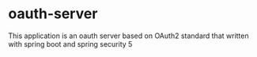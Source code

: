 # oauth-server
This application is an oauth server based on OAuth2 standard that written with spring boot and spring security 5

